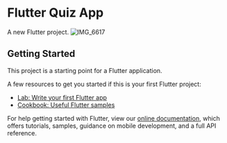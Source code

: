# Flutter Quiz App

A new Flutter project.
![IMG_6617](https://user-images.githubusercontent.com/48697774/107272300-7d132500-6a1b-11eb-9af0-9e995e60e401.PNG)
## Getting Started

This project is a starting point for a Flutter application.

A few resources to get you started if this is your first Flutter project:

- [Lab: Write your first Flutter app](https://flutter.dev/docs/get-started/codelab)
- [Cookbook: Useful Flutter samples](https://flutter.dev/docs/cookbook)

For help getting started with Flutter, view our
[online documentation](https://flutter.dev/docs), which offers tutorials,
samples, guidance on mobile development, and a full API reference.
